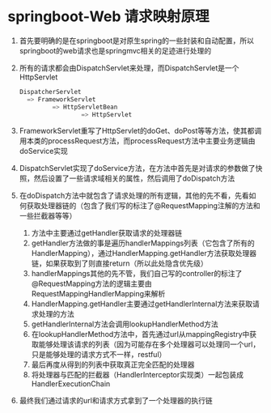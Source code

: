 # springboot-Web 请求映射原理

1. 首先要明确的是在springboot是对原生spring的一些封装和自动配置，所以springboot的web请求也是springmvc相关的足迹进行处理的

2. 所有的请求都会由DispatchServlet来处理，而DispatchServlet是一个HttpServlet

   ```java
   DispatcherServlet
     => FrameworkServlet
     		=> HttpServletBean
     				=> HttpServlet
   ```

3. FrameworkServlet重写了HttpServlet的doGet、doPost等等方法，使其都调用本类的processRequest方法，而processRequest方法中主要业务逻辑由doService实现

4. DispatchServlet实现了doService方法，在方法中首先是对请求的参数做了快照，然后设置了一些请求域相关的属性，然后调用了doDispatch方法

5. 在doDispatch方法中就包含了请求处理的所有逻辑，其他的先不看，先看如何获取处理器链的（包含了我们写的标注了@RequestMapping注解的方法和一些拦截器等等）

   1. 方法中主要通过getHandler获取请求的处理器链
   2. getHandler方法做的事是遍历handlerMappings列表（它包含了所有的HandlerMapping），通过HandlerMapping.getHandler方法获取处理器链，如果获取到了则直接return（所以此处隐含优先级）
   3. handlerMappings其他的先不管，我们自己写的controller的标注了@RequestMapping方法的逻辑主要由RequestMappingHandlerMapping来解析
   4. HandlerMapping.getHandler主要通过getHandlerInternal方法来获取请求处理的方法
   5. getHandlerInternal方法会调用lookupHandlerMethod方法
   6. 在lookupHandlerMethod方法中，首先通过url从mappingRegistry中获取能够处理该请求的列表（因为可能存在多个处理器可以处理同一个url，只是能够处理的请求方式不一样，restful）
   7. 最后再度从得到的列表中获取真正完全匹配的处理器
   8. 将处理器与匹配的拦截器（HandlerInterceptor实现类）一起包装成HandlerExecutionChain

6. 最终我们通过请求的url和请求方式拿到了一个处理器的执行链



